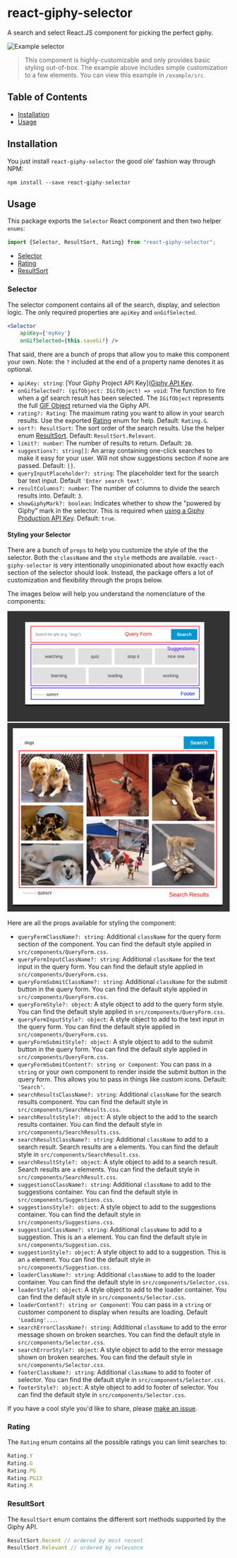 # react-giphy-selector
A search and select React.JS component for picking the perfect giphy.

![Example selector](./docs/example_1.gif)

> This component is highly-customizable and only provides basic styling out-of-box. The example above includes simple customization to a few elements. You can view this example in `/example/src`.

## Table of Contents

- [Installation](#Installation)
- [Usage](#Usage)

## Installation

You just install `react-giphy-selector` the good ole' fashion way through NPM:

```
npm install --save react-giphy-selector
```

## Usage

This package exports the `Selector` React component and then two helper `enums`:

```js
import {Selector, ResultSort, Rating} from "react-giphy-selector";

```

- [Selector](#Selector)
- [Rating](#Rating)
- [ResultSort](#ResultSort)

### Selector

The selector component contains all of the search, display, and selection logic. The only required properties are `apiKey` and `onGifSelected`.

```jsx
<Selector
	apiKey={'myKey'}
	onGifSelected={this.saveGif} />
```

That said, there are a bunch of props that allow you to make this component your own. Note: the `?` included at the end of a property name denotes it as optional.

- `apiKey: string`: [Your Giphy Project API Key]([Giphy API Key](https://developers.giphy.com/).
- `onGifSelected?: (gifObject: IGifObject) => void`: The function to fire when a gif search result has been selected. The `IGifObject` represents the full [GIF Object](https://developers.giphy.com/docs/#gif-object) returned via the Giphy API.
- `rating?: Rating`: The maximum rating you want to allow in your search results. Use the exported [Rating](#Rating) enum for help. Default: `Rating.G`.
- `sort?: ResultSort`: The sort order of the search results. Use the helper enum [ResultSort](#ResultSort). Default: `ResultSort.Relevant`.
- `limit?: number`: The number of results to return. Default: `20`.
- `suggestions?: string[]`: An array containing one-click searches to make it easy for your user. Will not show suggestions section if none are passed. Default: `[]`.
- `queryInputPlaceholder?: string`: The placeholder text for the search bar text input. Default `'Enter search text'`.
- `resultColumns?: number`: The number of columns to divide the search results into. Default: `3`.
- `showGiphyMark?: boolean`: Indicates whether to show the "powered by Giphy" mark in the selector. This is required when [using a Giphy Production API Key](https://developers.giphy.com/docs/#production-key). Default: `true`.

#### Styling your Selector

There are a bunch of `props` to help you customize the style of the the selector. Both the `className` and the `style` methods are available. `react-giphy-selector` is very intentionally unopinionated about how exactly each section of the selector should look. Instead, the package offers a lot of customization and flexibility through the props below.

The images below will help you understand the nomenclature of the components:

![Diagram of component nomenclature for query form, suggestions, and footer](./docs/components_1.png)
![Diagram of component nomenclature for search results](./docs/components_2.png)

Here are all the props available for styling the component:

- `queryFormClassName?: string`: Additional `className` for the query form section of the component. You can find the default style applied in `src/components/QueryForm.css`.
- `queryFormInputClassName?: string`: Additional `className` for the text input in the query form. You can find the default style applied in `src/components/QueryForm.css`.
- `queryFormSubmitClassName?: string`: Additional `className` for the submit button in the query form. You can find the default style applied in `src/components/QueryForm.css`.
- `queryFormStyle?: object`: A style object to add to the query form style. You can find the default style applied in `src/components/QueryForm.css`.
- `queryFormInputStyle?: object`: A style object to add to the text input in the query form. You can find the default style applied in `src/components/QueryForm.css`.
- `queryFormSubmitStyle?: object`: A style object to add to the submit button in the query form. You can find the default style applied in `src/components/QueryForm.css`.
- `queryFormSubmitContent?: string or Component`: You can pass in a `string` or your own component to render inside the submit button in the query form. This allows you to pass in things like custom icons. Default: `'Search'`.
- `searchResultsClassName?: string`: Additional `className` for the search results component. You can find the default style in `src/components/SearchResults.css`.
- `searchResultsStyle?: object`: A style object to the add to the search results container. You can find the default style in `src/components/SearchResults.css`.
- `searchResultClassName?: string`: Additional `className` to add to a search result. Search results are `a` elements. You can find the default style in `src/components/SearchResult.css`.
- `searchResultStyle?: object`: A style object to add to a search result. Search results are `a` elements. You can find the default style in `src/components/SearchResult.css`.
- `suggestionsClassName?: string`: Additional `className` to add to the suggestions container. You can find the default style in `src/components/Suggestions.css`.
- `suggestionsStyle?: object`: A style object to add to the suggestions container. You can find the default style in `src/components/Suggestions.css`.
- `suggestionClassName?: string`: Additional `className` to add to a suggestion. This is an `a` element. You can find the default style in `src/components/Suggestion.css`.
- `suggestionStyle?: object`: A style object to add to a suggestion. This is an `a` element. You can find the default style in `src/components/Suggestion.css`.
- `loaderClassName?: string`: Additional `className` to add to the loader container. You can find the default style in `src/components/Selector.css`.
- `loaderStyle?: object`: A style object to add to the loader container. You can find the default style in `src/components/Selector.css`.
- `loaderContent?: string or Component`: You can pass in a `string` or customer component to display when results are loading. Default `'Loading'...`.
- `searchErrorClassName?: string`: Additional `className` to add to the error message shown on broken searches. You can find the default style in `src/components/Selector.css`.
- `searchErrorStyle?: object`: A style object to add to the error message shown on broken searches. You can find the default style in `src/components/Selector.css`.
- `footerClassName?: string`: Additional `className` to add to footer of selector.  You can find the default style in `src/components/Selector.css`.
- `footerStyle?: object`: A style object to add to footer of selector.  You can find the default style in `src/components/Selector.css`.

If you have a cool style you'd like to share, please [make an issue](https://github.com/tshaddix/react-giphy-selector/issues).

### Rating

The `Rating` enum contains all the possible ratings you can limit searches to:

```js
Rating.Y
Rating.G
Rating.PG
Rating.PG13
Rating.R
```

### ResultSort

The `ResultSort` enum contains the different sort methods supported by the Giphy API.

```js
ResultSort.Recent // ordered by most recent
ResultSort.Relevant // ordered by relevance
```